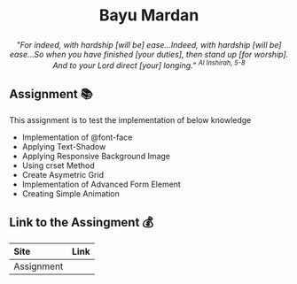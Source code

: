 # <p align="center"> Bayu Mardan

_<p align="center"> "For indeed, with hardship [will be] ease…Indeed, with hardship [will be] ease…So when you have finished [your duties], then stand up [for worship]. And to your Lord direct [your] longing.” <sup>Al Inshirah, 5-8</sup>_

## **Assignment** :books:

This assignment is to test the implementation of below knowledge

- Implementation of @font-face
- Applying Text-Shadow
- Applying Responsive Background Image
- Using crset Method
- Create Asymetric Grid
- Implementation of Advanced Form Element
- Creating Simple Animation

## Link to the Assingment :moneybag:

| Site       | Link |
| :--------- | :--- |
| Assignment |      |
